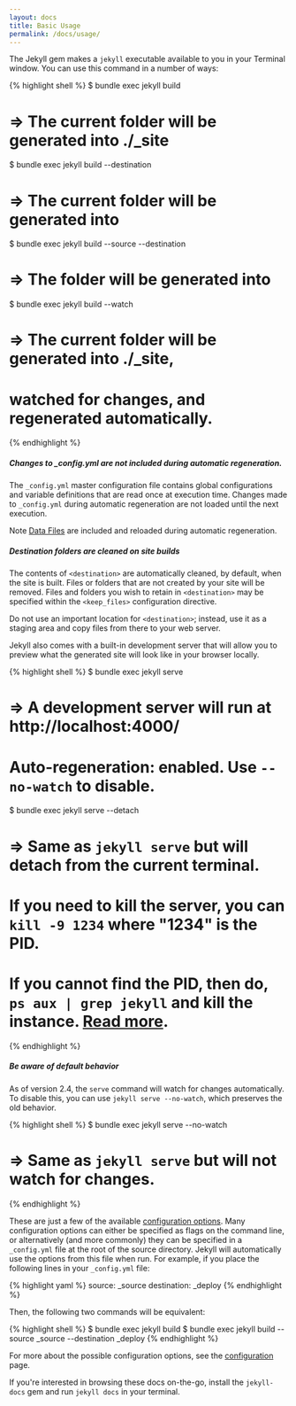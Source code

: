 ```yaml
---
layout: docs
title: Basic Usage
permalink: /docs/usage/
---
```


The Jekyll gem makes a `jekyll` executable available to you in your Terminal
window. You can use this command in a number of ways:

{% highlight shell %}
$ bundle exec jekyll build
# => The current folder will be generated into ./_site

$ bundle exec jekyll build --destination <destination>
# => The current folder will be generated into <destination>

$ bundle exec jekyll build --source <source> --destination <destination>
# => The <source> folder will be generated into <destination>

$ bundle exec jekyll build --watch
# => The current folder will be generated into ./_site,
#    watched for changes, and regenerated automatically.
{% endhighlight %}

<div class="note info">
  <h5>Changes to _config.yml are not included during automatic regeneration.</h5>
  <p>
    The <code>_config.yml</code> master configuration file contains global configurations
    and variable definitions that are read once at execution time. Changes made to <code>_config.yml</code>
    during automatic regeneration are not loaded until the next execution.
  </p>
  <p>
    Note <a href="../datafiles">Data Files</a> are included and reloaded during automatic regeneration.
  </p>
</div>

<div class="note warning">
  <h5>Destination folders are cleaned on site builds</h5>
  <p>
    The contents of <code>&lt;destination&gt;</code> are automatically
    cleaned, by default, when the site is built. Files or folders that are not
    created by your site will be removed. Files and folders you wish to retain
    in <code>&lt;destination&gt;</code> may be specified within the <code>&lt;keep_files&gt;</code>
    configuration directive.
  </p>
  <p>
    Do not use an important location for <code>&lt;destination&gt;</code>;
    instead, use it as a staging area and copy files from there to your web server.
  </p>
</div>

Jekyll also comes with a built-in development server that will allow you to
preview what the generated site will look like in your browser locally.

{% highlight shell %}
$ bundle exec jekyll serve
# => A development server will run at http://localhost:4000/
# Auto-regeneration: enabled. Use `--no-watch` to disable.

$ bundle exec jekyll serve --detach
# => Same as `jekyll serve` but will detach from the current terminal.
#    If you need to kill the server, you can `kill -9 1234` where "1234" is the PID.
#    If you cannot find the PID, then do, `ps aux | grep jekyll` and kill the instance. [Read more](http://unixhelp.ed.ac.uk/shell/jobz5.html).
{% endhighlight %}

<div class="note info">
  <h5>Be aware of default behavior</h5>
  <p>
    As of version 2.4, the <code>serve</code> command will watch for changes automatically. To disable this, you can use <code>jekyll serve --no-watch</code>, which preserves the old behavior.
  </p>
</div>

{% highlight shell %}
$ bundle exec jekyll serve --no-watch
# => Same as `jekyll serve` but will not watch for changes.
{% endhighlight %}

These are just a few of the available [configuration options](../configuration/).
Many configuration options can either be specified as flags on the command line,
or alternatively (and more commonly) they can be specified in a `_config.yml`
file at the root of the source directory. Jekyll will automatically use the
options from this file when run. For example, if you place the following lines
in your `_config.yml` file:

{% highlight yaml %}
source:      _source
destination: _deploy
{% endhighlight %}

Then, the following two commands will be equivalent:

{% highlight shell %}
$ bundle exec jekyll build
$ bundle exec jekyll build --source _source --destination _deploy
{% endhighlight %}

For more about the possible configuration options, see the
[configuration](../configuration/) page.

If you're interested in browsing these docs on-the-go, install the
`jekyll-docs` gem and run `jekyll docs` in your terminal.

